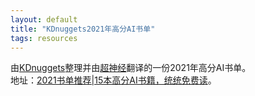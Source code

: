 ```yaml
---
layout: default
title: "KDnuggets2021年高分AI书单"
tags: resources
---
```


由[KDnuggets](https://www.kdnuggets.com/)整理并由[超神经](https://hyper.ai/)翻译的一份2021年高分AI书单。  
地址：[2021书单推荐|15本高分AI书籍，统统免费读](https://hyper.ai/14191)。  
